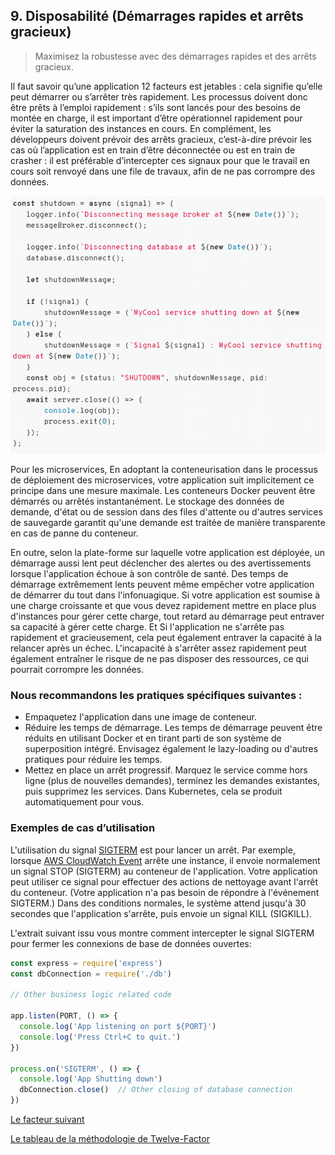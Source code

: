 ## 9. Disposabilité (Démarrages rapides et arrêts gracieux)
> Maximisez la robustesse avec des démarrages rapides et des arrêts gracieux.

Il faut savoir qu’une application 12 facteurs est jetables : cela signifie qu’elle peut démarrer ou s’arrêter très rapidement. Les processus doivent donc être prêts à l’emploi rapidement : s’ils sont lancés pour des besoins de montée en charge, il est important d’être opérationnel rapidement pour éviter la saturation des instances en cours. En complément, les développeurs doivent prévoir des arrêts gracieux, c’est-à-dire prévoir les cas où l’application est en train d’être déconnectée ou est en train de crasher : il est préférable d’intercepter ces signaux pour que le travail en cours soit renvoyé dans une file de travaux, afin de ne pas corrompre des données.

![](../images/jetable.png)


Pour les microservices, En adoptant la conteneurisation dans le processus de déploiement des microservices, votre application suit implicitement ce principe dans une mesure maximale. Les conteneurs Docker peuvent être démarrés ou arrêtés instantanément. Le stockage des données de demande, d'état ou de session dans des files d'attente ou d'autres services de sauvegarde garantit qu'une demande est traitée de manière transparente en cas de panne du conteneur.

En outre, selon la plate-forme sur laquelle votre application est déployée, un démarrage aussi lent peut déclencher des alertes ou des avertissements lorsque l'application échoue à son contrôle de santé. Des temps de démarrage extrêmement lents peuvent même empêcher votre application de démarrer du tout dans l'infonuagique. Si votre application est soumise à une charge croissante et que vous devez rapidement mettre en place plus d'instances pour gérer cette charge, tout retard au démarrage peut entraver sa capacité à gérer cette charge. Et Si l'application ne s'arrête pas rapidement et gracieusement, cela peut également entraver la capacité à la relancer après un échec. L'incapacité à s'arrêter assez rapidement peut également entraîner le risque de ne pas disposer des ressources, ce qui pourrait corrompre les données.

### Nous recommandons les pratiques spécifiques suivantes :

- Empaquetez l'application dans une image de conteneur.
- Réduire les temps de démarrage. Les temps de démarrage peuvent être réduits en utilisant Docker et en tirant parti de son système de superposition intégré. Envisagez également le lazy-loading ou d'autres pratiques pour réduire les temps.
- Mettez en place un arrêt progressif. Marquez le service comme hors ligne (plus de nouvelles demandes), terminez les demandes existantes, puis supprimez les services. Dans Kubernetes, cela se produit automatiquement pour vous.

### Exemples de cas d’utilisation

L'utilisation du signal [SIGTERM](https://www.ibm.com/docs/en/aix/7.2?topic=management-process-termination) est pour lancer un arrêt. Par exemple, lorsque [AWS CloudWatch Event](https://docs.aws.amazon.com/fr_fr/AmazonCloudWatch/latest/events/WhatIsCloudWatchEvents.html) arrête une instance, il envoie normalement un signal STOP (SIGTERM) au conteneur de l'application. Votre application peut utiliser ce signal pour effectuer des actions de nettoyage avant l'arrêt du conteneur. (Votre application n'a pas besoin de répondre à l'événement SIGTERM.) Dans des conditions normales, le système attend jusqu'à 30 secondes que l'application s'arrête, puis envoie un signal KILL (SIGKILL).

L'extrait suivant issu vous montre comment intercepter le signal SIGTERM pour fermer les connexions de base de données ouvertes:

```js
const express = require('express')
const dbConnection = require('./db')

// Other business logic related code

app.listen(PORT, () => {
  console.log('App listening on port ${PORT}')
  console.log('Press Ctrl+C to quit.')
})

process.on('SIGTERM', () => {
  console.log('App Shutting down')
  dbConnection.close()  // Other closing of database connection
})
```


[Le facteur suivant](./parite_environnements.md)

[Le tableau de la méthodologie de Twelve-Factor](../README.md)